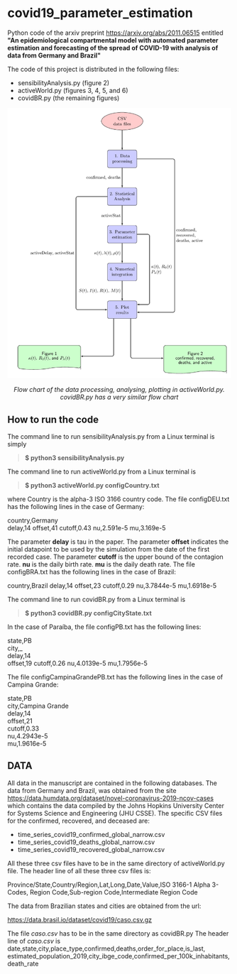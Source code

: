 # covid19_parameter_estimation
Python code of the arxiv preprint https://arxiv.org/abs/2011.06515
entitled **"An epidemiological compartmental model with automated parameter
estimation and forecasting of the spread of COVID-19 with analysis of data
from Germany and Brazil"**

The code of this project is distributed in the following files:
* sensibilityAnalysis.py (figure 2)
* activeWorld.py (figures 3, 4, 5, and 6)
* covidBR.py (the remaining figures)

![image](flowchartAW.png )

<div align="center">

*Flow chart of the data processing, analysing, plotting in activeWorld.py.
covidBR.py has a very similar flow chart*

</div>

## **How to run the code**

The command line to run sensibilityAnalysis.py from a Linux terminal is simply

> **$ python3 sensibilityAnalysis.py**

The command line to run activeWorld.py from a Linux terminal is

> **$ python3 activeWorld.py configCountry.txt**

where Country is the alpha-3 ISO 3166 country code. 
The file configDEU.txt has the following lines in the case of Germany:

country,Germany  
delay,14 
offset,41 
cutoff,0.43 
nu,2.591e-5 
mu,3.169e-5 

The parameter **delay** is tau in the paper.
The parameter **offset** indicates the initial datapoint to be used by the
simulation from the date of the first recorded case.
The parameter **cutoff** is the upper bound of the contagion rate. 
**nu** is the daily birth rate.
**mu** is the daily death rate.
The file configBRA.txt has the following lines in the case of Brazil:

country,Brazil 
delay,14 
offset,23 
cutoff,0.29 
nu,3.7844e-5 
mu,1.6918e-5 

The command line to run covidBR.py from a Linux terminal is

> **$ python3 covidBR.py configCityState.txt**

In the case of Paraíba, the file configPB.txt has the following lines:

state,PB  
city,\_  
delay,14  
offset,19
cutoff,0.26
nu,4.0139e-5
mu,1.7956e-5

The file configCampinaGrandePB.txt has the following lines in the case of Campina Grande:

state,PB  
city,Campina Grande  
delay,14  
offset,21  
cutoff,0.33  
nu,4.2943e-5  
mu,1.9616e-5  

## DATA

All data in the manuscript are contained in the following databases. The data
from Germany and Brazil, was obtained from the site
https://data.humdata.org/dataset/novel-coronavirus-2019-ncov-cases which
contains the data compiled by the Johns Hopkins University Center for Systems
Science and Engineering (JHU CSSE). The specific CSV files for the confirmed,
recovered, and deceased are:

* time_series_covid19_confirmed_global_narrow.csv
* time_series_covid19_deaths_global_narrow.csv
* time_series_covid19_recovered_global_narrow.csv

All these three csv files have to be in the same directory of activeWorld.py
file. The header line of all these three csv files is:

Province/State,Country/Region,Lat,Long,Date,Value,ISO 3166-1 Alpha 3-Codes,
Region Code,Sub-region Code,Intermediate Region Code

The data from Brazilian states and cities are obtained from the url: 

https://data.brasil.io/dataset/covid19/caso.csv.gz

The file *caso.csv* has to be in the same directory as covidBR.py
The header line of *caso.csv* is  
date,state,city,place_type,confirmed,deaths,order_for_place,is_last,
estimated_population_2019,city_ibge_code,confirmed_per_100k_inhabitants,
death_rate
